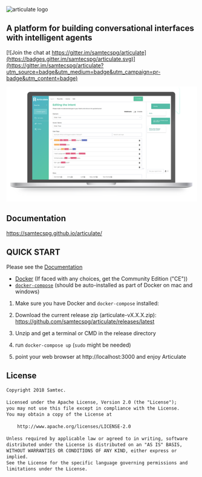 ![articulate logo](./docs/img/articulate-logo.png)

## A platform for building conversational interfaces with intelligent agents

[![Join the chat at https://gitter.im/samtecspg/articulate](https://badges.gitter.im/samtecspg/articulate.svg)](https://gitter.im/samtecspg/articulate?utm_source=badge&utm_medium=badge&utm_campaign=pr-badge&utm_content=badge)

![Articulate Interface](./docs/img/main-ilus.png)

## Documentation

https://samtecspg.github.io/articulate/

## QUICK START

Please see the [Documentation](https://samtecspg.github.io/articulate/getting_started/cloud-installaion)

   * [Docker](https://docs.docker.com/engine/installation/) (If faced with any choices, get the Community Edition ("CE"))
   * [`docker-compose`](https://docs.docker.com/compose/install/) (should be auto-installed as part of Docker on mac and windows)
   
1. Make sure you have Docker and `docker-compose` installed:

2. Download the current release zip (articulate-vX.X.X.zip): https://github.com/samtecspg/articulate/releases/latest

3. Unzip and get a terminal or CMD in the release directory

4. run `docker-compose up` (`sudo` might be needed)

5. point your web browser at  http://localhost:3000 and enjoy Articulate

## License
```
Copyright 2018 Samtec.

Licensed under the Apache License, Version 2.0 (the "License");
you may not use this file except in compliance with the License.
You may obtain a copy of the License at

    http://www.apache.org/licenses/LICENSE-2.0

Unless required by applicable law or agreed to in writing, software
distributed under the License is distributed on an "AS IS" BASIS,
WITHOUT WARRANTIES OR CONDITIONS OF ANY KIND, either express or implied.
See the License for the specific language governing permissions and
limitations under the License.
```
